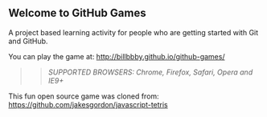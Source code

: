 ## Welcome to GitHub Games

A project based learning activity for people who are getting started with Git and GitHub.

You can play the game at: http://billbbby.github.io/github-games/

>> _*SUPPORTED BROWSERS*: Chrome, Firefox, Safari, Opera and IE9+_

This fun open source game was cloned from: https://github.com/jakesgordon/javascript-tetris
